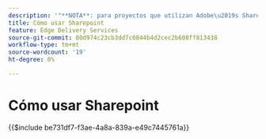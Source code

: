 ```yaml
---
description: '"**NOTA**: para proyectos que utilizan Adobe\u2019s Sharepoint (<https: adobe.sharepoint.com="">) por favor, continúe aquí."'
title: Cómo usar Sharepoint
feature: Edge Delivery Services
source-git-commit: 80d974c23cb3dd7c0844b4d2cec2b608ff813438
workflow-type: tm+mt
source-wordcount: '19'
ht-degree: 0%

---
```


# Cómo usar Sharepoint

{{$include be731df7-f3ae-4a8a-839a-e49c7445761a}}